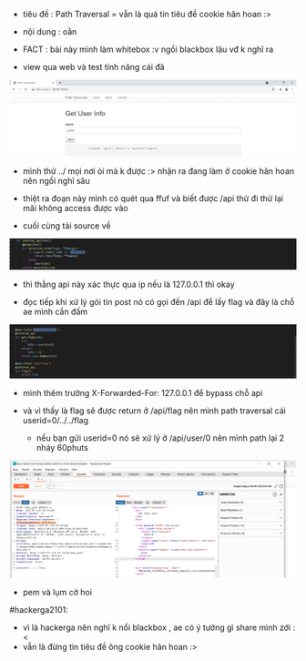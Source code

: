 - tiêu đề : Path Traversal = vẫn là quá tin tiêu đề cookie hân hoan :> 
- nội dung : oằn 

- FACT : bài này mình làm whitebox :v ngồi blackbox lâu vđ k nghĩ ra 

- view qua web và test tính năng cái đã 

![Alt text](<../image/3.2.png>)

- mình thử ../ mọi nơi òi mà k được :> nhận ra đang làm ở cookie hân hoan nên ngồi nghĩ sâu 

- thiệt ra đoạn này mình có quét qua ffuf và biết được /api thử đi thử lại mãi không access được vào 

- cuối cùng tải source về 

![Alt text](<../image/3.3.png>)

- thì thằng api này xác thực qua ip nếu là 127.0.0.1 thì okay 

- đọc tiếp khi xử lý gói tin post nó có gọi đến /api để lấy flag và đây là chỗ ae mình cần đấm 

![Alt text](<../image/3.5.png>)

- mình thêm trường X-Forwarded-For: 127.0.0.1 để bypass chỗ api 

- và vì thấy là flag sẽ được return ở /api/flag nên mình path traversal cái userid=0/../../flag 
   + nếu bạn gửi userid=0 nó sẽ xử lý ở /api/user/0 nên mình path lại 2 nháy 60phuts 

![Alt text](<../image/3.6.png>)

- pem và lụm cờ hoi 

#hackerga2101:
- vì là hackerga nên nghĩ k nổi blackbox , ae có ý tưởng gì share mình zới :< 
- vẫn là đừng tin tiêu đề ông cookie hân hoan :> 
